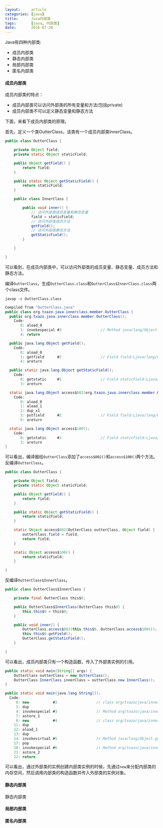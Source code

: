 ```yaml
---
layout:     article
categories: [java]
title:      Java内部类
tags:       [java, 内部类]
date:       2016-07-20
---
```


Java有四种内部类:

* 成员内部类
* 静态内部类
* 局部内部类
* 匿名内部类

#### 成员内部类

成员内部类的特点：

* 成员内部类可以访问外部类的所有变量和方法(包括private)
* 成员内部类不可以定义静态变量和静态方法

下面，来看下成员内部类的原理。

首先，定义一个类OutterClass，该类有一个成员内部类InnerClass。

```java
public class OutterClass {

    private Object field;
    private static Object staticField;

    public Object getField() {
        return field;
    }

    public static Object getStaticField() {
        return staticField;
    }

    public class InnerClass {

        public void inner() {
            // 访问外部类成员变量和静态变量
            field = staticField;
            // 访问外部类成员方法
            getField();
            // 访问外部类静态方法
            getStaticField();
        }

    }

}
```

可以看到，在成员内部类中，可以访问外部类的成员变量、静态变量、成员方法和静态方法。

编译`OutterClass`，生成`OutterClass.class`和`OutterClass$InnerClass.class`两个class文件。

`javap -c OutterClass.class`

```java
Compiled from "OutterClass.java"
public class org.txazo.java.innerclass.member.OutterClass {
  public org.txazo.java.innerclass.member.OutterClass();
    Code:
       0: aload_0
       1: invokespecial #3                  // Method java/lang/Object."<init>":()V
       4: return

  public java.lang.Object getField();
    Code:
       0: aload_0
       1: getfield      #2                  // Field field:Ljava/lang/Object;
       4: areturn

  public static java.lang.Object getStaticField();
    Code:
       0: getstatic     #1                  // Field staticField:Ljava/lang/Object;
       3: areturn

  static java.lang.Object access$002(org.txazo.java.innerclass.member.OutterClass, java.lang.Object);
    Code:
       0: aload_0
       1: aload_1
       2: dup_x1
       3: putfield      #2                  // Field field:Ljava/lang/Object;
       6: areturn

  static java.lang.Object access$100();
    Code:
       0: getstatic     #1                  // Field staticField:Ljava/lang/Object;
       3: areturn
}
```

可以看出，编译器给`OutterClass`添加了`access$002()`和`access$100()`两个方法。反编译`OutterClass`。

```java
public class OutterClass {

    private Object field;
    private static Object staticField;

    public Object getField() {
        return field;
    }

    public static Object getStaticField() {
        return staticField;
    }

    static Object access$002(OutterClass outterClass, Object field) {
        outterClass.field = field;
        return field;
    }

    static Object access$100() {
        return staticField;
    }

}
```

反编译`OutterClass$InnerClass`。

```java
public class OutterClass$InnerClass {

    private final OutterClass this$0;

    public OutterClass$InnerClass(OutterClass this$0) {
        this.this$0 = this$0;
    }

    public void inner() {
        OutterClass.access$002(this.this$0, OutterClass.access$100());
        this.this$0.getField();
        OutterClass.getStaticField();
    }

}
```

可以看出，成员内部类只有一个构造函数，传入了外部类实例的引用。

```java
public static void main(String[] args) {
    OutterClass outterClass = new OutterClass();
    OutterClass.InnerClass innerClass = outterClass.new InnerClass();
}
```

```java
public static void main(java.lang.String[]);
  Code:
     0: new           #2                  // class org/txazo/java/innerclass/member/OutterClass
     3: dup
     4: invokespecial #3                  // Method org/txazo/java/innerclass/member/OutterClass."<init>":()V
     7: astore_1
     8: new           #4                  // class org/txazo/java/innerclass/member/OutterClass$InnerClass
    11: dup
    12: aload_1
    13: dup
    14: invokevirtual #5                  // Method java/lang/Object.getClass:()Ljava/lang/Class;
    17: pop
    18: invokespecial #6                  // Method org/txazo/java/innerclass/member/OutterClass$InnerClass."<init>":(Lorg/txazo/java/innerclass/member/OutterClass;)V
    21: astore_2
    22: return
```

可以看出，通过外部类的实例创建内部类实例的时候，先通过`new`来分配内部类的内存空间，然后调用内部类的构造函数并传入外部类的实例对象。

#### 静态内部类

静态内部类

#### 局部内部类

#### 匿名内部类
